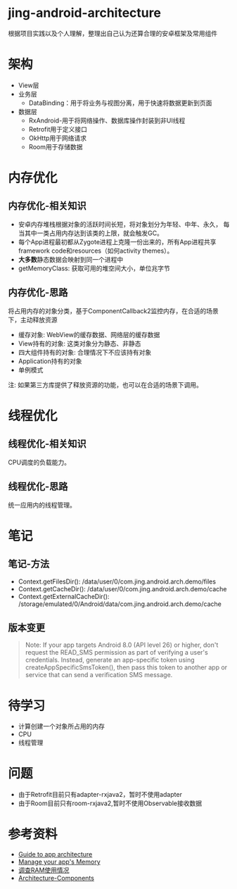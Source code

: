 # jing-android-architecture
根据项目实践以及个人理解，整理出自己认为还算合理的安卓框架及常用组件

# 架构

- View层
- 业务层
  - DataBinding：用于将业务与视图分离，用于快速将数据更新到页面
- 数据层
  - RxAndroid-用于将网络操作、数据库操作封装到非UI线程
  - Retrofit用于定义接口
  - OkHttp用于网络请求
  - Room用于存储数据

# 内存优化

## 内存优化-相关知识

- 安卓内存堆栈根据对象的活跃时间长短，将对象划分为年轻、中年、永久，  每当其中一类占用内存达到该类的上限，就会触发GC。
- 每个App进程最初都从Zygote进程上克隆一份出来的，所有App进程共享framework code和resources（如何activity themes）。
- **大多数**静态数据会映射到同一个进程中
- getMemoryClass: 获取可用的堆空间大小，单位兆字节


## 内存优化-思路

将占用内存的对象分类，基于ComponentCallback2监控内存，在合适的场景下，主动释放资源

- 缓存对象: WebView的缓存数据、网络层的缓存数据
- View持有的对象: 这类对象分为静态、非静态
- 四大组件持有的对象: 合理情况下不应该持有对象
- Application持有的对象
- 单例模式

注: 如果第三方库提供了释放资源的功能，也可以在合适的场景下调用。

# 线程优化

## 线程优化-相关知识
CPU调度的负载能力。

## 线程优化-思路
统一应用内的线程管理。

# 笔记

## 笔记-方法

- Context.getFilesDir(): /data/user/0/com.jing.android.arch.demo/files
- Context.getCacheDir(): /data/user/0/com.jing.android.arch.demo/cache
- Context.getExternalCacheDir(): /storage/emulated/0/Android/data/com.jing.android.arch.demo/cache

## 版本变更

> Note: If your app targets Android 8.0 (API level 26) or higher, don't request the READ_SMS permission as part of verifying a user's credentials. Instead, generate an app-specific token using createAppSpecificSmsToken(), then pass this token to another app or service that can send a verification SMS message.

# 待学习

- 计算创建一个对象所占用的内存
- CPU
- 线程管理

# 问题

- 由于Retrofit目前只有adapter-rxjava2，暂时不使用adapter
- 由于Room目前只有room-rxjava2,暂时不使用Observable接收数据

# 参考资料

- [Guide to app architecture](https://developer.android.google.cn/jetpack/docs/guide?hl=en)
- [Manage your app's Memory](https://developer.android.google.cn/topic/performance/memory?hl=en)
- [调查RAM使用情况](https://developer.android.google.cn/studio/profile/investigate-ram)
- [Architecture-Components](https://developer.android.google.cn/jetpack#architecture-components)

